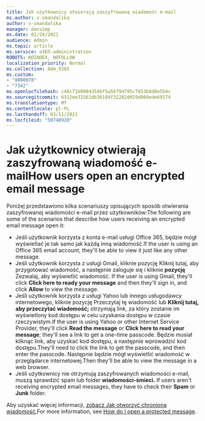 ```yaml
---
title: Jak użytkownicy otwierają zaszyfrowaną wiadomość e-mail
ms.author: v-smandalika
author: v-smandalika
manager: dansimp
ms.date: 02/24/2021
audience: Admin
ms.topic: article
ms.service: o365-administration
ROBOTS: NOINDEX, NOFOLLOW
localization_priority: Normal
ms.collection: Adm_O365
ms.custom:
- "9000078"
- "7342"
ms.openlocfilehash: c48c71b9084354bf5a56794795c7653b8d8e5b4c
ms.sourcegitcommit: 6312ee31561db36104f32282d019d069ede69174
ms.translationtype: MT
ms.contentlocale: pl-PL
ms.lasthandoff: 03/11/2021
ms.locfileid: "50748920"
---
```

# <a name="how-users-open-an-encrypted-email-message"></a><span data-ttu-id="f2863-102">Jak użytkownicy otwierają zaszyfrowaną wiadomość e-mail</span><span class="sxs-lookup"><span data-stu-id="f2863-102">How users open an encrypted email message</span></span>

<span data-ttu-id="f2863-103">Poniżej przedstawiono kilka scenariuszy opisujących sposób otwierania zaszyfrowanej wiadomości e-mail przez użytkowników:</span><span class="sxs-lookup"><span data-stu-id="f2863-103">The following are some of the scenarios that describe how users receiving an encrypted email message open it:</span></span>

- <span data-ttu-id="f2863-104">Jeśli użytkownik korzysta z konta e-mail usługi Office 365, będzie mógł wyświetlać je tak samo jak każdą inną wiadomość.</span><span class="sxs-lookup"><span data-stu-id="f2863-104">If the user is using an Office 365 email account, they'll be able to view it just like any other message.</span></span>
- <span data-ttu-id="f2863-105">Jeśli użytkownik korzysta z usługi Gmail, kliknie pozycję Kliknij tutaj, aby przygotować wiadomość, a następnie zaloguje się i kliknie **pozycję** Zezwalaj, aby wyświetlić wiadomość. </span><span class="sxs-lookup"><span data-stu-id="f2863-105">If the user is using Gmail, they'll click **Click here to ready your message** and then they'll sign in, and click **Allow** to view the message.</span></span>
- <span data-ttu-id="f2863-106">Jeśli użytkownik korzysta z usługi Yahoo lub innego  usługodawcy internetowego, kliknie pozycję Przeczytaj tę wiadomość lub **Kliknij tutaj, aby przeczytać wiadomość;** otrzymają link, za który zostanie im wyświetlony kod dostępu w celu uzyskania dostępu w czasie rzeczywistym.</span><span class="sxs-lookup"><span data-stu-id="f2863-106">If the user is using Yahoo or other Internet Service Provider, they'll click **Read the message** or **Click here to read your message**; they'll see a link to get a one-time passcode.</span></span> <span data-ttu-id="f2863-107">Będzie musiał kliknąć link, aby uzyskać kod dostępu, a następnie wprowadzić kod dostępu.</span><span class="sxs-lookup"><span data-stu-id="f2863-107">They'll need to click the link to get the passcode, and then enter the passcode.</span></span> <span data-ttu-id="f2863-108">Następnie będzie mógł wyświetlić wiadomość w przeglądarce internetowej.</span><span class="sxs-lookup"><span data-stu-id="f2863-108">Then they'll be able to view the message in a web browser.</span></span>
- <span data-ttu-id="f2863-109">Jeśli użytkownicy nie otrzymują zaszyfrowanych wiadomości e-mail, muszą sprawdzić spam lub folder **wiadomości-śmieci.** </span><span class="sxs-lookup"><span data-stu-id="f2863-109">If users aren't receiving encrypted email messages, they have to check their **Spam** or **Junk** folder.</span></span>

<span data-ttu-id="f2863-110">Aby uzyskać więcej informacji, [zobacz Jak otworzyć chronioną wiadomość.](https://support.microsoft.com/topic/how-do-i-open-a-protected-message-1157a286-8ecc-4b1e-ac43-2a608fbf3098)</span><span class="sxs-lookup"><span data-stu-id="f2863-110">For more information, see [How do I open a protected message](https://support.microsoft.com/topic/how-do-i-open-a-protected-message-1157a286-8ecc-4b1e-ac43-2a608fbf3098).</span></span>